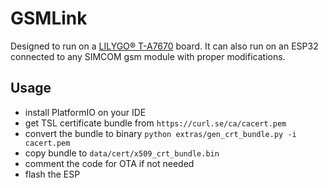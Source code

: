 # GSMLink

Designed to run on a [LILYGO® T-A7670](https://lilygo.cc/products/t-sim-a7670e) board. It can also run on an ESP32 connected to any SIMCOM gsm module with proper modifications.

## Usage
- install PlatformIO on your IDE
- get TSL certificate bundle from `https://curl.se/ca/cacert.pem`
- convert the bundle to binary `python extras/gen_crt_bundle.py -i cacert.pem`
- copy bundle to `data/cert/x509_crt_bundle.bin`
- comment the code for OTA if not needed
- flash the ESP